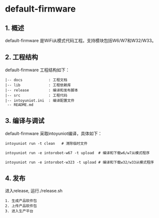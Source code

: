 # default-firmware

## 1. 概述

default-firmware 是WiFi从模式代码工程。支持模块包括W6/W7和W32/W33。

## 2. 工程结构

default-firmware 工程结构如下：

```
|-- docs            : 工程文档
|-- lib             : 工程依赖库
|-- release         : 编译和发布脚本
|-- src             : 工程代码
|-- intoyuniot.ini  : 编译配置文件
 -- README.md
```

## 3. 编译与调试

default-firmware 采取intoyuniot编译，具体如下：

```
intoyuniot run -t clean   # 清除临时文件

intoyuniot run -e intorobot-w67 -t upload  # 编译和下载w6/w7从模式程序

intoyuniot run -e intorobot-w323 -t upload # 编译和下载w32/w33从模式程序

```

## 4. 发布

进入release, 运行./release.sh

```
1. 生成产品软件包
2. 上传产品软件包
3. 进入生产平台

```




